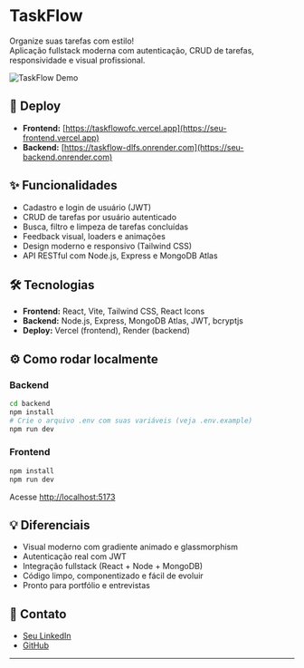 # TaskFlow

Organize suas tarefas com estilo!  
Aplicação fullstack moderna com autenticação, CRUD de tarefas, responsividade e visual profissional.

![TaskFlow Demo](./public/demo.gif) <!-- Substitua por um GIF ou print do app -->

## 🚀 Deploy

- **Frontend:** [https://taskflowofc.vercel.app](https://seu-frontend.vercel.app)
- **Backend:** [https://taskflow-dlfs.onrender.com](https://seu-backend.onrender.com)

## ✨ Funcionalidades

- Cadastro e login de usuário (JWT)
- CRUD de tarefas por usuário autenticado
- Busca, filtro e limpeza de tarefas concluídas
- Feedback visual, loaders e animações
- Design moderno e responsivo (Tailwind CSS)
- API RESTful com Node.js, Express e MongoDB Atlas

## 🛠️ Tecnologias

- **Frontend:** React, Vite, Tailwind CSS, React Icons
- **Backend:** Node.js, Express, MongoDB Atlas, JWT, bcryptjs
- **Deploy:** Vercel (frontend), Render (backend)

## ⚙️ Como rodar localmente

### Backend

```bash
cd backend
npm install
# Crie o arquivo .env com suas variáveis (veja .env.example)
npm run dev
```

### Frontend

```bash
npm install
npm run dev
```
Acesse [http://localhost:5173](http://localhost:5173)

## 💡 Diferenciais

- Visual moderno com gradiente animado e glassmorphism
- Autenticação real com JWT
- Integração fullstack (React + Node + MongoDB)
- Código limpo, componentizado e fácil de evoluir
- Pronto para portfólio e entrevistas

## 👤 Contato

- [Seu LinkedIn](www.linkedin.com/in/lafaiete-almeida-dev)
- [GitHub](https://github.com/Lafaietepedro)

---

